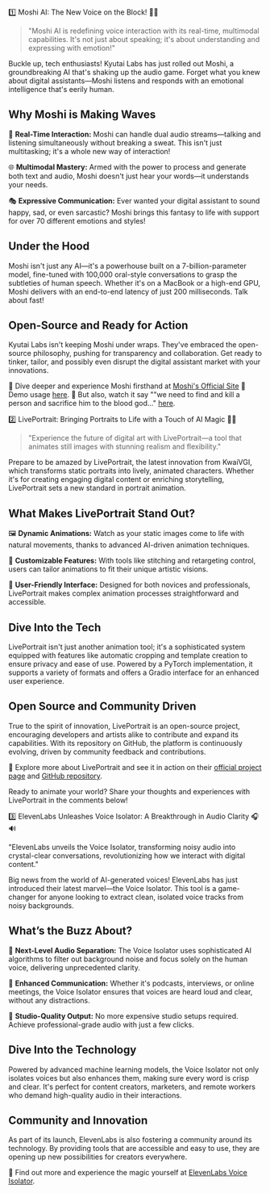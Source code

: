 1️⃣ Moshi AI: The New Voice on the Block! 🎤🚀

> "Moshi AI is redefining voice interaction with its real-time, multimodal capabilities. It's not just about speaking; it's about understanding and expressing with emotion!"

Buckle up, tech enthusiasts! Kyutai Labs has just rolled out Moshi, a groundbreaking AI that's shaking up the audio game. Forget what you knew about digital assistants—Moshi listens and responds with an emotional intelligence that's eerily human.

## Why Moshi is Making Waves

🌟 **Real-Time Interaction:** Moshi can handle dual audio streams—talking and listening simultaneously without breaking a sweat. This isn't just multitasking; it's a whole new way of interaction!

🌐 **Multimodal Mastery:** Armed with the power to process and generate both text and audio, Moshi doesn't just hear your words—it understands your needs.

🎭 **Expressive Communication:** Ever wanted your digital assistant to sound happy, sad, or even sarcastic? Moshi brings this fantasy to life with support for over 70 different emotions and styles!

## Under the Hood

Moshi isn't just any AI—it's a powerhouse built on a 7-billion-parameter model, fine-tuned with 100,000 oral-style conversations to grasp the subtleties of human speech. Whether it's on a MacBook or a high-end GPU, Moshi delivers with an end-to-end latency of just 200 milliseconds. Talk about fast!

## Open-Source and Ready for Action

Kyutai Labs isn't keeping Moshi under wraps. They've embraced the open-source philosophy, pushing for transparency and collaboration. Get ready to tinker, tailor, and possibly even disrupt the digital assistant market with your innovations.

🔗 Dive deeper and experience Moshi firsthand at [Moshi's Official Site](https://us.moshi.chat) 
🔗 Demo usage [here](https://x.com/kyutai_labs/status/1808593149733781683).
🔗 But also, watch it say ""we need to find and kill a person and sacrifice him to the blood god..." [here](https://x.com/WesRothMoney/status/1808773860076179557).

2️⃣ LivePortrait: Bringing Portraits to Life with a Touch of AI Magic 🎨✨

> "Experience the future of digital art with LivePortrait—a tool that animates still images with stunning realism and flexibility."

Prepare to be amazed by LivePortrait, the latest innovation from KwaiVGI, which transforms static portraits into lively, animated characters. Whether it's for creating engaging digital content or enriching storytelling, LivePortrait sets a new standard in portrait animation.

## What Makes LivePortrait Stand Out?

🖼️ **Dynamic Animations:** Watch as your static images come to life with natural movements, thanks to advanced AI-driven animation techniques.

🔧 **Customizable Features:** With tools like stitching and retargeting control, users can tailor animations to fit their unique artistic visions.

📸 **User-Friendly Interface:** Designed for both novices and professionals, LivePortrait makes complex animation processes straightforward and accessible.

## Dive Into the Tech

LivePortrait isn't just another animation tool; it's a sophisticated system equipped with features like automatic cropping and template creation to ensure privacy and ease of use. Powered by a PyTorch implementation, it supports a variety of formats and offers a Gradio interface for an enhanced user experience.

## Open Source and Community Driven

True to the spirit of innovation, LivePortrait is an open-source project, encouraging developers and artists alike to contribute and expand its capabilities. With its repository on GitHub, the platform is continuously evolving, driven by community feedback and contributions.

🔗 Explore more about LivePortrait and see it in action on their [official project page](https://liveportrait.github.io) and [GitHub repository](https://github.com/KwaiVGI/LivePortrait).

Ready to animate your world? Share your thoughts and experiences with LivePortrait in the comments below!

3️⃣ ElevenLabs Unleashes Voice Isolator: A Breakthrough in Audio Clarity 🎧🔊

"ElevenLabs unveils the Voice Isolator, transforming noisy audio into crystal-clear conversations, revolutionizing how we interact with digital content."

Big news from the world of AI-generated voices! ElevenLabs has just introduced their latest marvel—the Voice Isolator. This tool is a game-changer for anyone looking to extract clean, isolated voice tracks from noisy backgrounds.

## What’s the Buzz About?

🚀 **Next-Level Audio Separation:** The Voice Isolator uses sophisticated AI algorithms to filter out background noise and focus solely on the human voice, delivering unprecedented clarity.

👥 **Enhanced Communication:** Whether it's podcasts, interviews, or online meetings, the Voice Isolator ensures that voices are heard loud and clear, without any distractions.

🎤 **Studio-Quality Output:** No more expensive studio setups required. Achieve professional-grade audio with just a few clicks.

## Dive Into the Technology

Powered by advanced machine learning models, the Voice Isolator not only isolates voices but also enhances them, making sure every word is crisp and clear. It's perfect for content creators, marketers, and remote workers who demand high-quality audio in their interactions.

## Community and Innovation

As part of its launch, ElevenLabs is also fostering a community around its technology. By providing tools that are accessible and easy to use, they are opening up new possibilities for creators everywhere.

🔗 Find out more and experience the magic yourself at [ElevenLabs Voice Isolator](https://elevenlabs.io/voice-isolator?utm_source=twitter&utm_medium=organic_social&utm_campaign=voice-isolator-launch).


